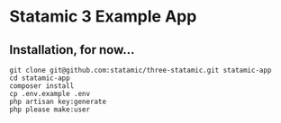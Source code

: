 # Statamic 3 Example App

## Installation, for now...

```
git clone git@github.com:statamic/three-statamic.git statamic-app
cd statamic-app
composer install
cp .env.example .env
php artisan key:generate
php please make:user
```

